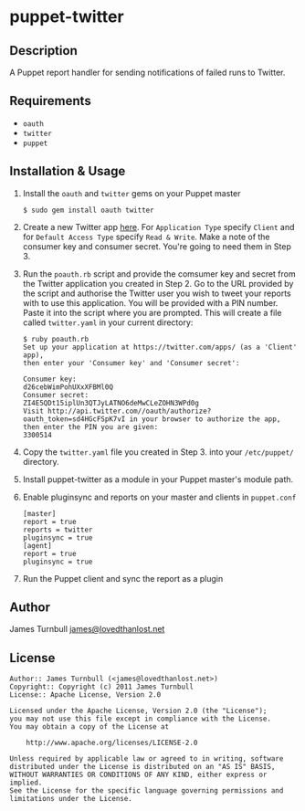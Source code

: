 puppet-twitter
==============

Description
-----------

A Puppet report handler for sending notifications of failed runs to
Twitter.

Requirements
------------

* `oauth`
* `twitter`
* `puppet`

Installation & Usage
--------------------

1.  Install the `oauth` and `twitter` gems on your Puppet master

        $ sudo gem install oauth twitter

2.  Create a new Twitter app [here](http://twitter.com/apps/new). For
    `Application Type` specify `Client` and for `Default Access Type`
    specify `Read & Write`.  Make a note of the consumer key and consumer secret. You're going to need
    them in Step 3.

3.  Run the `poauth.rb` script and provide the comsumer key and secret
    from the Twitter application you created in Step 2.  Go to the URL
    provided by the script and authorise the Twitter user you wish to
    tweet your reports with to use this application.  You will be
    provided with a PIN number.  Paste it into the script where you are
    prompted.  This will create a file called `twitter.yaml` in your
    current directory:

        $ ruby poauth.rb
        Set up your application at https://twitter.com/apps/ (as a 'Client' app),
        then enter your 'Consumer key' and 'Consumer secret':

        Consumer key:
        d26cebWimPohUXxXFBMl0Q
        Consumer secret:
        ZI4E5QDt15iplUn3QTJyLATNO6deMwCLeZOHN3WPd0g
        Visit http://api.twitter.com//oauth/authorize?oauth_token=sd4HGcFSpK7vI in your browser to authorize the app,
        then enter the PIN you are given:
        3300514

4.  Copy the `twitter.yaml` file you created in Step 3. into your `/etc/puppet/` directory.

5.  Install puppet-twitter as a module in your Puppet master's module
    path.

6.  Enable pluginsync and reports on your master and clients in `puppet.conf`

        [master]
        report = true
        reports = twitter
        pluginsync = true
        [agent]
        report = true
        pluginsync = true

7.  Run the Puppet client and sync the report as a plugin

Author
------

James Turnbull <james@lovedthanlost.net>

License
-------

    Author:: James Turnbull (<james@lovedthanlost.net>)
    Copyright:: Copyright (c) 2011 James Turnbull
    License:: Apache License, Version 2.0

    Licensed under the Apache License, Version 2.0 (the "License");
    you may not use this file except in compliance with the License.
    You may obtain a copy of the License at

        http://www.apache.org/licenses/LICENSE-2.0

    Unless required by applicable law or agreed to in writing, software
    distributed under the License is distributed on an "AS IS" BASIS,
    WITHOUT WARRANTIES OR CONDITIONS OF ANY KIND, either express or implied.
    See the License for the specific language governing permissions and
    limitations under the License.
